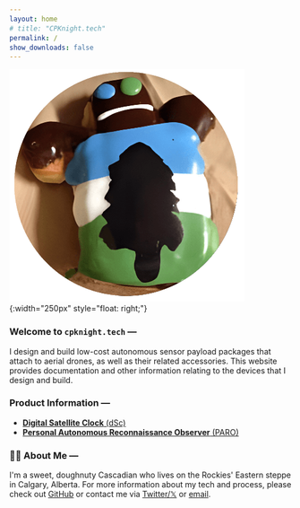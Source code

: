 ```yaml
---
layout: home
# title: "CPKnight.tech"
permalink: /
show_downloads: false
---
```


![cpknight.tech logo](/logo-cpknight-website.png){:width="250px" style="float: right;"}

### Welcome to **`cpknight.tech`** &mdash;

I design and build low-cost autonomous sensor payload packages that attach to aerial drones, as well as their related accessories. This website provides documentation and other information relating to the devices that I design and build.

### Product Information &mdash;

- [**Digital Satellite Clock** (dSc)](digital-satellite-clock/)
- [**Personal Autonomous Reconnaissance Observer** (PARO)](personal-autonomous-reconnaissance-observer/)

### :technologist: About Me &mdash;

I'm a sweet, doughnuty Cascadian who lives on the Rockies' Eastern steppe in Calgary, Alberta. For more information about my tech and process, please check out [GitHub](https://github.com/cpknight) or contact me via [Twitter/𝕏](https://x.com/cpknight) or [email](mailto:chris@cpknight.io).
